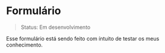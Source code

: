 # Formulário

> Status: Em desenvolvimento

Esse formulário está sendo feito com íntuito de testar os meus conhecimento.
